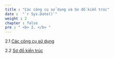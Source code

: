 ```yaml
---
title : "Các công cụ sử dụng và Sơ đồ kiến trúc"
date :  "`r Sys.Date()`" 
weight : 2
chapter : false
pre : " <b> 2. </b> "
---
```


2.1 [Các công cụ sử dụng](2-architecture/2.1-tools/)

2.2 [Sơ đồ kiến trúc](2-architecture/2.2-architecture/)



